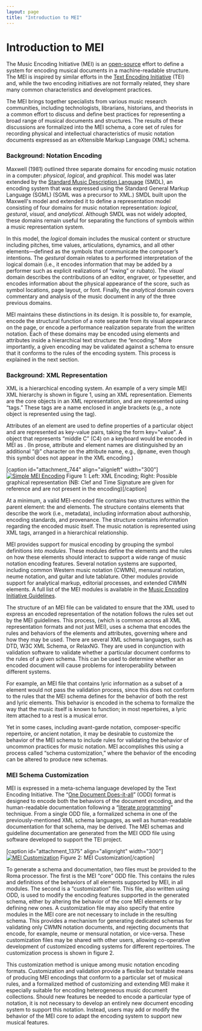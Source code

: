 ```yaml
---
layout: page
title: "Introduction to MEI"
---
```

# Introduction to MEI

The Music Encoding Initiative (MEI) is an [open-source](https://github.com/music-encoding/music-encoding) effort to define a system for encoding musical documents in a machine-readable structure. The MEI is inspired by similar efforts in the [Text Encoding Initiative](http://www.tei-c.org/index.xml) (TEI) and, while the two encoding initiatives are not formally related, they share many common characteristics and development practices.

The MEI brings together specialists from various music research communities, including technologists, librarians, historians, and theorists in a common effort to discuss and define best practices for representing a broad range of musical documents and structures. The results of these discussions are formalized into the MEI schema, a core set of rules for recording physical and intellectual characteristics of music notation documents expressed as an eXtensible Markup Language (XML) schema.

### Background: Notation Encoding

Maxwell (1981) outlined three separate domains for encoding music notation in a computer: _physical_, _logical_, and _graphical_. This model was later extended by the [Standard Music Description Language](http://www.lim.di.unimi.it/IEEE/SMDL/INDEX.HTM) (SMDL), an encoding system that was expressed using the Standard General Markup Language (SGML) (SGML was a precursor to XML.) SMDL built upon the Maxwell's model and extended it to define a representation model consisting of four domains for music notation representation: _logical_, _gestural_, _visual_, and _analytical_. Although SMDL was not widely adopted, these domains remain useful for separating the functions of symbols within a music representation system.

In this model, the _logical_ domain includes the musical content or structure including pitches, time values, articulations, dynamics, and all other elements—defined as the symbols that communicate the composer’s intentions. The _gestural_ domain relates to a performed interpretation of the logical domain (i.e., it encodes information that may be added by a performer such as explicit realizations of “swing” or rubato). The _visual_ domain describes the contributions of an editor, engraver, or typesetter, and encodes information about the physical appearance of the score, such as symbol locations, page layout, or font. Finally, the _analytical_ domain covers commentary and analysis of the music document in any of the three previous domains.

MEI maintains these distinctions in its design. It is possible to, for example, encode the structural function of a note separate from its visual appearance on the page, or encode a performance realization separate from the written notation. Each of these domains may be encoded using elements and attributes inside a hierarchical text structure: the “encoding.” More importantly, a given encoding may be validated against a schema to ensure that it conforms to the rules of the encoding system. This process is explained in the next section.

### Background: XML Representation

XML is a hierarchical encoding system. An example of a very simple MEI XML hierarchy is shown in figure 1, using an XML representation. Elements are the core objects in an XML representation, and are represented using “tags.” These tags are a name enclosed in angle brackets (e.g., a note object is represented using the <span style="font-family: monospace;"><note></span> tag).

Attributes of an element are used to define properties of a particular object and are represented as key-value pairs, taking the form key="value". A <span style="font-family: monospace;"><note></span> object that represents “middle C” (C4) on a keyboard would be encoded in MEI as <span style="font-family: monospace;"><note pname="c" oct="4"/></span>. (In prose, attribute and element names are distinguished by an additional “@” character on the attribute name, e.g., <span style="font-family: monospace;">@pname</span>, even though this symbol does not appear in the XML encoding.)

[caption id="attachment_744" align="alignleft" width="300"][![Simple MEI Encoding](http://music-encoding.org/wp-content/uploads/2015/03/mei-fig2-300x144.png)](http://music-encoding.org/wp-content/uploads/2015/03/mei-fig2.png) Figure 1: Left: XML Encoding; Right: Possible graphical representation (NB: Clef and Time Signature are given for reference and are not present in the encoding)[/caption]

At a minimum, a valid MEI-encoded file contains two structures within the parent <span style="font-family: monospace;"><mei></span> element: the <span style="font-family: monospace;"><meiHead></span> and <span style="font-family: monospace;"><music></span> elements. The <span style="font-family: monospace;"><meiHead></span> structure contains elements that describe the work (i.e., metadata), including information about authorship, encoding standards, and provenance. The <span style="font-family: monospace;"><music></span> structure contains information regarding the encoded music itself. The music notation is represented using XML tags, arranged in a hierarchical relationship.

MEI provides support for musical encoding by grouping the symbol definitions into _modules_. These modules define the elements and the rules on how these elements should interact to support a wide range of music notation encoding features. Several notation systems are supported, including common Western music notation (CWMN), mensural notation, neume notation, and guitar and lute tablature. Other modules provide support for analytical markup, editorial processes, and extended CWMN elements. A full list of the MEI modules is available in the [Music Encoding Initiative Guidelines](http://music-encoding.org/wordpress/?page_id=160 "Guidelines").

The structure of an MEI file can be validated to ensure that the XML used to express an encoded representation of the notation follows the rules set out by the MEI guidelines. This process, (which is common across all XML representation formats and not just MEI), uses a schema that encodes the rules and behaviors of the elements and attributes, governing where and how they may be used. There are several XML schema languages, such as DTD, W3C XML Schema, or RelaxNG. They are used in conjunction with validation software to validate whether a particular document conforms to the rules of a given schema. This can be used to determine whether an encoded document will cause problems for interoperability between different systems.

For example, an MEI file that contains lyric information as a subset of a <span style="font-family: monospace;"><rest></span> element would not pass the validation process, since this does not conform to the rules that the MEI schema defines for the behavior of both the rest and lyric elements. This behavior is encoded in the schema to formalize the way that the music itself is known to function; in most repertoires, a lyric item attached to a rest is a musical error.

Yet in some cases, including avant-garde notation, composer-specific repertoire, or ancient notation, it may be desirable to customize the behavior of the MEI schema to include rules for validating the behavior of uncommon practices for music notation. MEI accomplishes this using a process called “schema customization,” where the behavior of the encoding can be altered to produce new schemas.

### MEI Schema Customization

MEI is expressed in a meta-schema language developed by the Text Encoding Initiative. The “[One Document Does-it-all](http://www.tei-c.org/Guidelines/Customization/odds.xml)” (ODD) format is designed to encode both the behaviors of the document encoding, and the human-readable documentation following a “[literate programming](http://en.wikipedia.org/wiki/Literate_programming)” technique. From a single ODD file, a formalized schema in one of the previously-mentioned XML schema languages, as well as human-readable documentation for that schema, may be derived. The MEI schemas and guideline documentation are generated from the MEI ODD file using software developed to support the TEI project.

[caption id="attachment_1375" align="alignright" width="300"][![MEI Customization](http://music-encoding.org/wp-content/uploads/2015/04/romaDiagram.png)](http://music-encoding.org/wp-content/uploads/2015/04/romaDiagram.png) Figure 2: MEI Customization[/caption]

To generate a schema and documentation, two files must be provided to the Roma processor. The first is the MEI “core” ODD file. This contains the rules and definitions of the behaviors of all elements supported by MEI, in all modules. The second is a “customization” file. This file, also written using ODD, is used to modify the encoding features supported in the generated schema, either by altering the behavior of the core MEI elements or by defining new ones. A customization file may also specify that entire modules in the MEI core are not necessary to include in the resulting schema. This provides a mechanism for generating dedicated schemas for validating only CWMN notation documents, and rejecting documents that encode, for example, neume or mensural notation, or vice-versa. These customization files may be shared with other users, allowing co-operative development of customized encoding systems for different repertoires. The customization process is shown in figure 2.

This customization method is unique among music notation encoding formats. Customization and validation provide a flexible but testable means of producing MEI encodings that conform to a particular set of musical rules, and a formalized method of customizing and extending MEI make it especially suitable for encoding heterogeneous music document collections. Should new features be needed to encode a particular type of notation, it is not necessary to develop an entirely new document encoding system to support this notation. Instead, users may add or modify the behavior of the MEI core to adapt the encoding system to support new musical features.